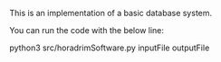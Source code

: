 This is an implementation of a basic database system.

You can run the code with the below line:

python3 src/horadrimSoftware.py inputFile outputFile
